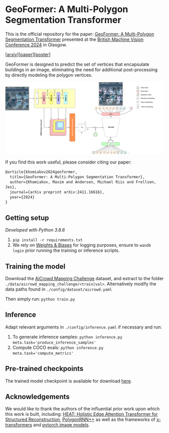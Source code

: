 # GeoFormer:  A Multi-Polygon Segmentation Transformer

This is the official repository for the paper: [GeoFormer: A Multi-Polygon Segmentation Transformer](https://arxiv.org/abs/2411.16616) presented at the [British Machine Vision Conference 2024](https://bmvc2024.org/) in Glasgow.  

[[arxiv](https://arxiv.org/abs/2411.16616)][[paper](https://bmva-archive.org.uk/bmvc/2024/papers/Paper_217/paper.pdf)][[poster](https://bmva-archive.org.uk/bmvc/2024/papers/Paper_217/poster.pdf)]  

GeoFormer is designed to predict the set of vertices that encapsulate buildings in an image, eliminating the need for additional post-processing by directly modeling the polygon vertices.


![GeoFormer illustration](./assets/geoformer_illustration.png)


If you find this work useful, please consider citing our paper:
```
@article{khomiakov2024geoformer,
  title={GeoFormer: A Multi-Polygon Segmentation Transformer},
  author={Khomiakov, Maxim and Andersen, Michael Riis and Frellsen, Jes},
  journal={arXiv preprint arXiv:2411.16616},
  year={2024}
}
```

## Getting setup

*Developed with Python 3.8.6*

1. `pip install -r requirements.txt`
2. We rely on [Weights &amp; Biases](https://wandb.ai/) for logging purposes, ensure to `wandb login` prior running the training or inference scripts.

## Training the model

Download the [AiCrowd Mapping Challenge](https://www.aicrowd.com/challenges/mapping-challenge) dataset, and extract to the folder `./data/aicrowd_mapping_challenge/<train|val>`. Alternatively modify the data paths found in `./config/dataset/aicrowd.yaml`

Then simply run:
`python train.py`

## Inference

Adapt relevant arguments in `./config/inference.yaml` if necessary and run:

1. To generate inference samples: `python inference.py meta.task='produce_inference_samples'`
2. Compute COCO evals: `python inference.py meta.task='compute_metrics'`

## Pre-trained checkpoints
The trained model checkpoint is available for download [here](https://drive.google.com/drive/folders/1PGmvggZGDLfQvWtw39v4DeCoXB2ExR2U?usp=sharing). 

## Acknowledgements
We would like to thank the authors of the influential prior work upon which this work is built, including: [HEAT: Holistic Edge Attention Transformer for Structured Reconstruction](https://github.com/woodfrog/heat), [PolygonRNN++](https://github.com/fidler-lab/polyrnn-pp) as well as the frameworks of [x-transformers](https://github.com/lucidrains/x-transformers) and [pytorch image models](https://github.com/huggingface/pytorch-image-models).
